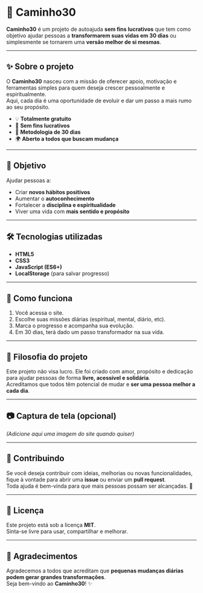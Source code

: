 # 🌟 Caminho30

**Caminho30** é um projeto de autoajuda **sem fins lucrativos** que tem como objetivo ajudar pessoas a **transformarem suas vidas em 30 dias** ou simplesmente se tornarem uma **versão melhor de si mesmas**.

---

## ✨ Sobre o projeto

O **Caminho30** nasceu com a missão de oferecer apoio, motivação e ferramentas simples para quem deseja crescer pessoalmente e espiritualmente.  
Aqui, cada dia é uma oportunidade de evoluir e dar um passo a mais rumo ao seu propósito.

- 💡 **Totalmente gratuito**  
- 🤝 **Sem fins lucrativos**  
- 📅 **Metodologia de 30 dias**  
- 🌍 **Aberto a todos que buscam mudança**  

---

## 🚀 Objetivo

Ajudar pessoas a:
- Criar **novos hábitos positivos**  
- Aumentar o **autoconhecimento**  
- Fortalecer a **disciplina e espiritualidade**  
- Viver uma vida com **mais sentido e propósito**  

---

## 🛠️ Tecnologias utilizadas

- **HTML5**  
- **CSS3**  
- **JavaScript (ES6+)**  
- **LocalStorage** (para salvar progresso)  

---

## 📌 Como funciona

1. Você acessa o site.  
2. Escolhe suas missões diárias (espiritual, mental, diário, etc).  
3. Marca o progresso e acompanha sua evolução.  
4. Em 30 dias, terá dado um passo transformador na sua vida.  

---

## 🌱 Filosofia do projeto

Este projeto não visa lucro. Ele foi criado com amor, propósito e dedicação para ajudar pessoas de forma **livre, acessível e solidária**.  
Acreditamos que todos têm potencial de mudar e **ser uma pessoa melhor a cada dia**.

---

## 📷 Captura de tela (opcional)

*(Adicione aqui uma imagem do site quando quiser)*

---

## 🤝 Contribuindo

Se você deseja contribuir com ideias, melhorias ou novas funcionalidades, fique à vontade para abrir uma **issue** ou enviar um **pull request**.  
Toda ajuda é bem-vinda para que mais pessoas possam ser alcançadas. 💜

---

## 📄 Licença

Este projeto está sob a licença **MIT**.  
Sinta-se livre para usar, compartilhar e melhorar.

---

## 💌 Agradecimentos

Agradecemos a todos que acreditam que **pequenas mudanças diárias podem gerar grandes transformações**.  
Seja bem-vindo ao **Caminho30**! ✨
